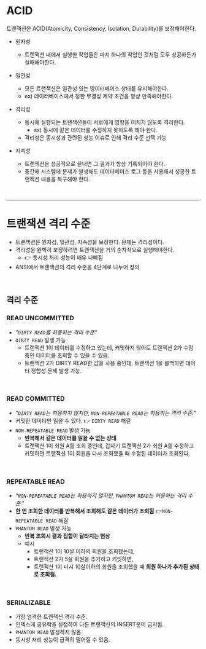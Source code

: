 # ACID 

트랜잭션은 ACID(Atomicity, Consistency, Isolation, Durability)를 보장해야한다.

- 원자성
  - 트랜잭션 내에서 실행한 작업들은 마치 하나의 작업인 것처럼 모두 성공하든가 실패해야한다.
  
- 일관성
  - 모든 트랜잭션은 일관성 잇는 뎅이터베이스 상태를 유지해야한다.
  - ex) 데이터베이스에서 정한 무결성 제약 조건을 항상 만족해야한다.
  
- 격리성
  - 동시에 실행되는 트랜잭션들이 서로에게 영향을 미치지 않도록 격리한다.
    - ex) 동시에 같은 데이터를 수정하지 못하도록 해야 한다. 
  - 격리성은 동시성과 관련된 성능 이슈로 인해 격리 수준 선택 가능
  
- 지속성
  - 트랜잭션을 성공적으로 끝내면 그 결과가 항상 기록되어야 한다. 
  - 중간에 시스템에 문제가 발생해도 데이터베이스 로그 등을 사용해서 성공한 트랜잭션 내용을 복구해야 한다.


<br>

---

# 트랜잭션 격리 수준 

- 트랜잭션은 원자성, 일관성, 지속성을 보장한다. 문제는 격리성이다.
- 격리성을 완벽히 보장하려면 트랜잭션을 거의 순차적으로 실행해야한다.
  - 👉 동시성 처리 성능이 매우 나빠짐
- ANSI에서 트랜잭션의 격리 수준을 4단계로 나누어 정의 

<br>

## 격리 수준 

### READ UNCOMMITTED

- _"`DIRTY READ`를 허용하는 격리 수준"_
- `DIRTY READ` 발생 가능
  - 트랜잭션 1이 데이터를 수정하고 있는데, 커밋하지 않아도 트랜잭션 2가 수정 중인 데이터를 조회할 수 있을 수 있음.
  - 트랜잭션 2가 DIRTY READ한 값을 사용 중인데, 트랜잭션 1을 롤백하면 데이터 정합성 문제 발생 가능.

<br>

### READ COMMITTED

- _"`DIRTY READ`는 허용하지 않지만, `NON-REPEATABLE READ`는 허용하는 격리 수준."_ 
- 커밋한 데이터만 읽을 수 있다. 👉 `DIRTY READ` 해결
- `NON-REPEATABLE READ` 발생 가능
  - **반복해서 같은 데이터를 읽을 수 없는 상태** 
  - 트랜잭션 1이 회원 A를 조회 중인데, 갑자기 트랜잭션 2가 회원 A를 수정하고 커밋하면 트랜잭션 1이 회원을 다시 조회했을 때 수정된 데이터가 조회된다.

<br>

### REPEATABLE READ

- _"`NON-REPEATABLE READ`는 허용하지 않지만, `PHANTOM READ`는 허용하는 격리 수준."_
- **한 번 조회한 데이터를 반복해서 조회해도 같은 데이터가 조회됨** 👉`NON-REPEATABLE READ` 해결 
- `PHANTOM READ` 발생 가능 
  - **반복 조회시 결과 집합이 달라지는 현상**  
  - 예시 
    - 트랜잭션 1이 10살 이하의 회원을 조회했는데, 
    - 트랜잭션 2가 5살 회원을 추가하고 커밋하면, 
    - 트랜잭션 1이 다시 10살이하의 회원을 조회했을 때 **회원 하나가 추가된 상태로 조회됨.**

<br>

### SERIALIZABLE

- 가장 엄격한 트랜잭션 격리 수준.
- 인덱스에 공유락을 설정하여 다른 트랜잭션의 INSERT문이 금지됨.
- `PHANTOM READ` 발생하지 않음.
- 동시성 처리 성능이 급격히 떨어질 수 있음.